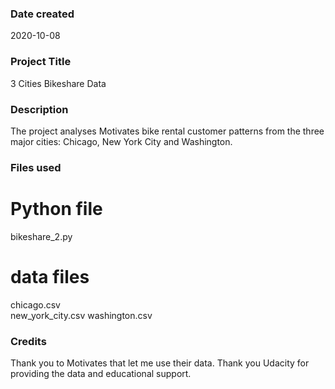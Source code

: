 ### Date created
2020-10-08

### Project Title
3 Cities Bikeshare Data

### Description
The project analyses Motivates bike rental customer patterns from the three major cities: Chicago, New York City and Washington.

### Files used
# Python file
bikeshare_2.py

# data files
chicago.csv  
new_york_city.csv
washington.csv

### Credits
Thank you to Motivates that let me use their data.
Thank you Udacity for providing the data and educational support.
